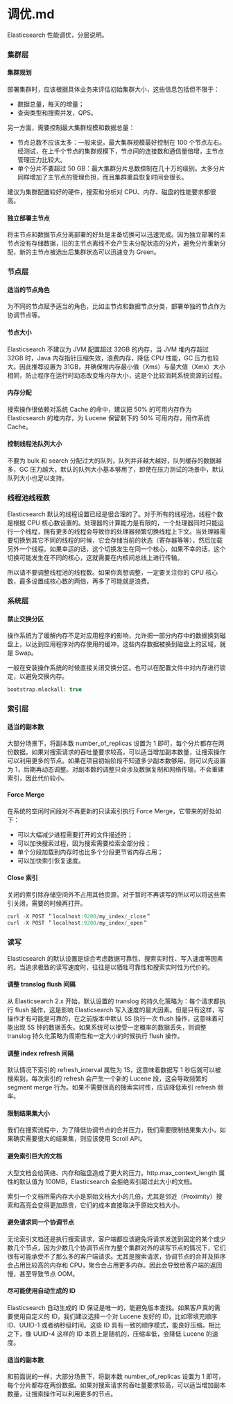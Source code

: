 # 调优.md

Elasticsearch 性能调优，分层说明。

### 集群层

#### 集群规划

部署集群时，应该根据具体业务来评估初始集群大小，这些信息包括但不限于：
- 数据总量，每天的增量；
- 查询类型和搜索并发，QPS。

另一方面，需要控制最大集群规模和数据总量：
- 节点总数不应该太多：一般来说，最大集群规模最好控制在 100 个节点左右。经测试，在上千个节点的集群规模下，节点间的连接数和通信量倍增，主节点管理压力比较大。
- 单个分片不要超过 50 GB：最大集群分片总数控制在几十万的级别。太多分片同样增加了主节点的管理负担，而且集群重启恢复时间会很长。

建议为集群配置较好的硬件，搜索和分析对 CPU、内存、磁盘的性能要求都很高。

#### 独立部署主节点

将主节点和数据节点分离部署的好处是主备切换可以迅速完成。因为独立部署的主节点没有存储数据，旧的主节点离线不会产生未分配状态的分片，避免分片重新分配，新的主节点被选出后集群状态可以迅速变为 Green。

### 节点层

#### 适当的节点角色

为不同的节点赋予适当的角色，比如主节点和数据节点分类，部署单独的节点作为协调节点等。

#### 节点大小

Elasticsearch 不建议为 JVM 配置超过 32GB 的内存，当 JVM 堆内存超过 32GB 时，Java 内存指针压缩失效，浪费内存，降低 CPU 性能，GC 压力也较大。因此推荐设置为 31GB，并确保堆内存最小值（Xms）与最大值（Xmx）大小相同，防止程序在运行时动态改变堆内存大小，这是个比较消耗系统资源的过程。

#### 内存分配

搜索操作很依赖对系统 Cache 的命中，建议把 50% 的可用内存作为 Elasticsearch 的堆内存，为 Lucene 保留剩下的 50% 可用内存，用作系统 Cache。

#### 控制线程池队列大小

不要为 bulk 和 search 分配过大的队列，队列并非越大越好，队列缓存的数据越多，GC 压力越大，默认的队列大小基本够用了，即使在压力测试的场景中，默认队列大小也足以支持。

### 线程池线程数

Elasticsearch 默认的线程设置已经是很合理的了。对于所有的线程池，线程个数是根据 CPU 核心数设置的。处理器的计算能力是有限的，一个处理器同时只能运行一个线程，拥有更多的线程会导致你的处理器频繁切换线程上下文。当处理器需要切换到其它不同的线程的时候，它会存储当前的状态（寄存器等等），然后加载另外一个线程。如果幸运的话，这个切换发生在同一个核心，如果不幸的话，这个切换可能发生在不同的核心，这就需要在内核间总线上进行传输。

所以请不要调整线程池的线程数。如果你真想调整，一定要关注你的 CPU 核心数，最多设置成核心数的两倍，再多了可能就是浪费。


<!-- #### GC -->

### 系统层

#### 禁止交换分区

操作系统为了缓解内存不足对应用程序的影响，允许把一部分内存中的数据换到磁盘上，以达到应用程序对内存使用的缓冲，这些内存数据被换到磁盘上的区域，就是 Swap。

一般在安装操作系统的时候直接关闭交换分区。也可以在配置文件中对内存进行锁定，以避免交换内存。

````C
bootstrap.mlockall: true
````

### 索引层

#### 适当的副本数

大部分场景下，将副本数 number_of_replicas 设置为 1 即可，每个分片都存在两份数据。如果对搜索请求的吞吐量要求较高，可以适当增加副本数量，让搜索操作可以利用更多的节点。如果在项目初始阶段不知道多少副本数够用，则可以先设置为 1，后期再动态调整。对副本数的调整只会涉及数据复制和网络传输，不会重建索引，因此代价较小。

#### Force Merge

在系统的空闲时间段对不再更新的只读索引执行 Force Merge，它带来的好处如下：
- 可以大幅减少进程需要打开的文件描述符；
- 可以加快搜索过程，因为搜索需要检索全部分段；
- 单个分段加载到内存时也比多个分段更节省内存占用；
- 可以加快索引恢复速度。

#### Close 索引

关闭的索引除存储空间外不占用其他资源，对于暂时不再读写的所以可以将这些索引关闭，需要的时候再打开。

```C
curl -X POST ＂localhost:9200/my_index/_close＂
curl -X POST ＂localhost:9200/my_index/_open＂
```

### 读写

Elasticsearch 的默认设置是综合考虑数据可靠性、搜索实时性、写入速度等因素的。当追求极致的读写速度时，往往是以牺牲可靠性和搜索实时性为代价的。

#### 调整 translog flush 间隔

从 Elasticsearch 2.x 开始，默认设置的 translog 的持久化策略为：每个请求都执行 flush 操作，这是影响 Elasticsearch  写入速度的最大因素。但是只有这样，写操作才有可能是可靠的，在之前版本中默认 5S 执行一次 flush 操作，这意味着可能出现 5S 钟的数据丢失。如果系统可以接受一定概率的数据丢失，则调整 translog 持久化策略为周期性和一定大小的时候执行 flush 操作。

#### 调整 index refresh 间隔

默认情况下索引的 refresh_interval 属性为 1S，这意味着数据写 1 秒后就可以被搜索到，每次索引的 refresh 会产生一个新的 Lucene 段，这会导致频繁的 segment merge 行为。如果不需要很高的搜索实时性，应该降低索引 refresh 频率。

#### 限制结果集大小

我们在搜索流程中，为了降低协调节点的合并压力，我们需要限制结果集大小，如果确实需要很大的结果集，则应该使用 Scroll API。

#### 避免索引巨大的文档

大型文档会给网络、内存和磁盘造成了更大的压力。http.max_context_length 属性的默认值为 100MB，Elasticsearch 会拒绝索引超过此大小的文档。

索引一个文档所需内存大小是原始文档大小的几倍，尤其是邻近（Proximity）搜索和高亮会变得更加昂贵，它们的成本直接取决于原始文档大小。

#### 避免请求同一个协调节点

无论索引文档还是执行搜索请求，客户端都应该避免将请求发送到固定的某个或少数几个节点，因为少数几个协调节点作为整个集群对外的读写节点的情况下，它们很有可能承受不了那么多的客户端请求。尤其是搜索请求，协调节点的合并及排序会占用比较高的内存和 CPU，聚合会占用更多内存。因此会导致给客户端的返回慢，甚至导致节点 OOM。

#### 尽可能使用自动生成的 ID

Elasticsearch 自动生成的 ID 保证是唯一的，能避免版本查找。如果客户真的需要使用自定义的 ID，我们建议选择一个对 Lucene 友好的 ID，比如零填充顺序 ID、UUID-1 或者纳秒级时间。这些 ID 具有一致的顺序模式，能良好压缩。相比之下，像 UUID-4 这样的 ID 本质上是随机的，压缩率低，会降低 Lucene 的速度。

#### 适当的副本数

和前面说的一样，大部分场景下，将副本数 number_of_replicas 设置为 1 即可，每个分片都存在两份数据。如果对搜索请求的吞吐量要求较高，可以适当增加副本数量，让搜索操作可以利用更多的节点。
